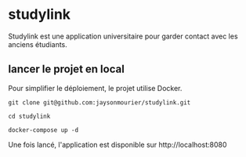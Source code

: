 # studylink

Studylink est une application universitaire pour garder contact avec les anciens étudiants.

## lancer le projet en local

Pour simplifier le déploiement, le projet utilise Docker. 

```
git clone git@github.com:jaysonmourier/studylink.git
```

```
cd studylink
```

```
docker-compose up -d
```

Une fois lancé, l'application est disponible sur http://localhost:8080
